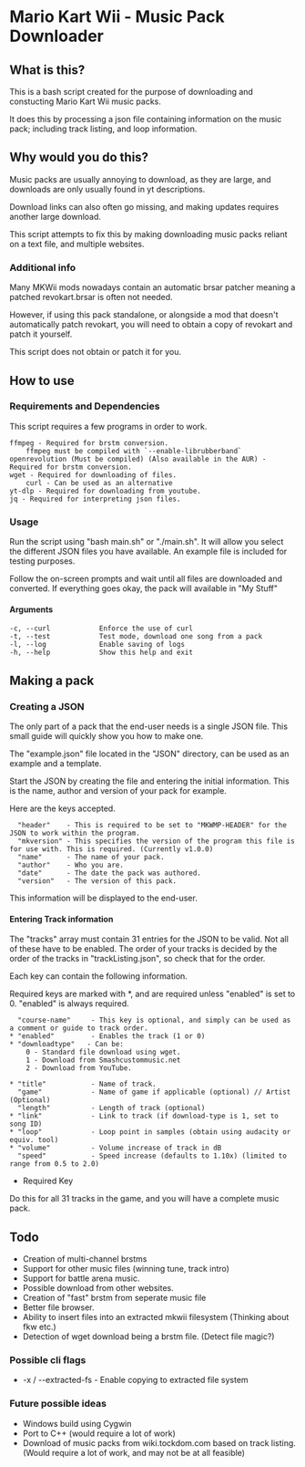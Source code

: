 # Mario Kart Wii - Music Pack Downloader

## What is this?

This is a bash script created for the purpose of downloading and constucting Mario Kart Wii music packs. 

It does this by processing a json file containing information on the music pack; including track listing, and loop information. 

## Why would you do this?

Music packs are usually annoying to download, as they are large, and downloads are only usually found in yt descriptions. 

Download links can also often go missing, and making updates requires another large download. 

This script attempts to fix this by making downloading music packs reliant on a text file, and multiple websites. 

### Additional info

Many MKWii mods nowadays contain an automatic brsar patcher meaning a patched revokart.brsar is often not needed. 

However, if using this pack standalone, or alongside a mod that doesn't automatically patch revokart, you will need to obtain a copy of revokart and patch it yourself. 

This script does not obtain or patch it for you. 

## How to use

### Requirements and Dependencies

This script requires a few programs in order to work. 
	
	ffmpeg - Required for brstm conversion. 
        ffmpeg must be compiled with `--enable-librubberband`
	openrevolution (Must be compiled) (Also available in the AUR) - Required for brstm conversion. 
	wget - Required for downloading of files. 
        curl - Can be used as an alternative
	yt-dlp - Required for downloading from youtube. 
	jq - Required for interpreting json files. 
    
### Usage

Run the script using "bash main.sh" or "./main.sh".
It will allow you select the different JSON files you have available.
An example file is included for testing purposes.

Follow the on-screen prompts and wait until all files are downloaded and converted.
If everything goes okay, the pack will available in "My Stuff"

#### Arguments

    -c, --curl            Enforce the use of curl
    -t, --test            Test mode, download one song from a pack
    -l, --log             Enable saving of logs
    -h, --help            Show this help and exit

## Making a pack

### Creating a JSON

The only part of a pack that the end-user needs is a single JSON file.
This small guide will quickly show you how to make one.

The "example.json" file located in the "JSON" directory, can be used as an example and a template.

Start the JSON by creating the file and entering the initial information. This is the name, author and version of your pack for example.

Here are the keys accepted.

      "header"    - This is required to be set to "MKWMP-HEADER" for the JSON to work within the program.
      "mkversion" - This specifies the version of the program this file is for use with. This is required. (Currently v1.0.0)
      "name"      - The name of your pack.
      "author"    - Who you are.
      "date"      - The date the pack was authored.
      "version"   - The version of this pack.
    
This information will be displayed to the end-user.

#### Entering Track information

The "tracks" array must contain 31 entries for the JSON to be valid. Not all of these have to be enabled.
The order of your tracks is decided by the order of the tracks in "trackListing.json", so check that for the order.

Each key can contain the following information.

Required keys are marked with *, and are required unless "enabled" is set to 0. "enabled" is always required.

      "course-name"     - This key is optional, and simply can be used as a comment or guide to track order.
    * "enabled"         - Enables the track (1 or 0)
    * "downloadtype"   - Can be:
        0 - Standard file download using wget.
        1 - Download from Smashcustommusic.net
        2 - Download from YouTube.
        
    * "title"           - Name of track.
      "game"            - Name of game if applicable (optional) // Artist (Optional)
      "length"          - Length of track (optional)
    * "link"            - Link to track (if download-type is 1, set to song ID)
    * "loop"            - Loop point in samples (obtain using audacity or equiv. tool)
    * "volume"          - Volume increase of track in dB
      "speed"           - Speed increase (defaults to 1.10x) (limited to range from 0.5 to 2.0)
      
* Required Key
    
Do this for all 31 tracks in the game, and you will have a complete music pack.

## Todo

- Creation of multi-channel brstms
- Support for other music files (winning tune, track intro)
- Support for battle arena music.
- Possible download from other websites.
- Creation of "fast" brstm from seperate music file
- Better file browser.
- Ability to insert files into an extracted mkwii filesystem (Thinking about fkw etc.)
- Detection of wget download being a brstm file. (Detect file magic?)

### Possible cli flags

- -x / --extracted-fs - Enable copying to extracted file system

### Future possible ideas

- Windows build using Cygwin
- Port to C++ (would require a lot of work)
- Download of music packs from wiki.tockdom.com based on track listing. (Would require a lot of work, and may not be at all feasible)
